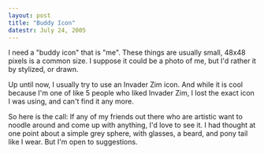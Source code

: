 ```yaml
---
layout: post
title: "Buddy Icon"
datestr: July 24, 2005
---
```


I need a "buddy icon" that is "me".  These things are usually small, 48x48 pixels is a common size.  I suppose it could be a photo of me, but I'd rather it by stylized, or drawn.

Up until now, I usually try to use an Invader Zim icon.  And while it is cool because I'm one of like 5 people who liked Invader Zim, I lost the exact icon I was using, and can't find it any more.

So here is the call: If any of my friends out there who are artistic want to noodle around and come up with anything, I'd love to see it.  I had thought at one point about a simple grey sphere, with glasses, a beard, and pony tail like I wear.  But I'm open to suggestions.

